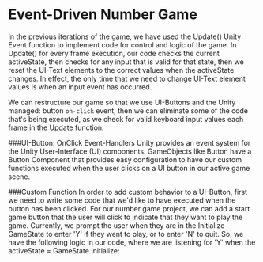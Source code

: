 # Event-Driven Number Game

In the previous iterations of the game, we have used the Update() Unity Event function to implement code for control and logic of the game.  In Update() for every frame execution, our code checks the current activeState, then checks for any input that is valid for that state, then we reset the UI-Text elements to the correct values when the activeState changes.  In effect, the only time that we need to change UI-Text element values is when an input event has occurred. 

We can restructure our game so that we use UI-Buttons and the Unity managed: button `on-click` event, then we can eliminate some of the code that's being executed, as we check for valid keyboard input values each frame in the Update function.  

###UI-Button: OnClick Event-Handlers
Unity provides an event system for the Unity User-Interface (UI) components. GameObjects like Button have a Button Component that provides easy configuration to have our custom functions executed when the user clicks on a UI button in our active game scene. 

###Custom Function
In order to add custom behavior to a UI-Button, first we need to write some code that we'd like to have executed when the button has been clicked.  For our number game project, we can add a start game button that the user will click to indicate that they want to play the game.  Currently, we prompt the user when they are in the Initialize GameState to enter 'Y' if they went to play, or to enter 'N' to quit.  So, we have the following logic in our code, where we are listening for 'Y' when the activeState = GameState.Initialize:
```

```